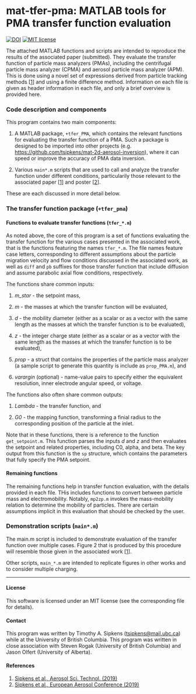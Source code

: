 # mat-tfer-pma: MATLAB tools for PMA transfer function evaluation

[![DOI](https://zenodo.org/badge/191454449.svg)](https://zenodo.org/badge/latestdoi/191454449)
[![MIT license](https://img.shields.io/badge/License-MIT-blue.svg)](https://lbesson.mit-license.org/)

The attached MATLAB functions and scripts are intended to reproduce the 
results of the associated paper (submitted). They evaluate the transfer 
function of  particle mass analyzers (PMAs), including the centrifugal 
particle mass analyzer (CPMA) and aerosol particle mass analyzer (APM). 
This is done using a novel set of expressions derived from particle 
tracking methods [[1][1]] and using a finite difference method. Information on 
each file is given as header information in each file, and only a brief
overview is provided here.


### Code description and components

This program contains two main components: 

1. A MATLAB package, `+tfer_PMA`, which contains the relevant functions 
for evaluating the transfer function of a PMA. Such a package is 
designed to be imported into other projects (e.g. 
https://github.com/tsipkens/mat-2d-aerosol-inversion), where it can speed or
improve the accuracy of PMA data inversion. 

2. Various `main*.m` scripts that are used to call and analyze the transfer function 
under different conditions, particularily those relevant to the associated 
paper [[1][1]] and poster [[2][2]]. 

These are each discussed in more detail below. 

### The transfer function package (`+tfer_pma`)

#### Functions to evaluate transfer functions (`tfer_*.m`)

As noted above, the core of this program is a set of 
functions evaluating the transfer function for the various 
cases presented in the associated work, that is
the functions featuring the names `tfer_*.m`. The file names feature case
letters, corresponding to different assumptions about the particle
migration velocity and flow conditions discussed in the associated work,
as well as `diff` and `pb` suffixes for those transfer function that
include diffusion and assume parabolic axial flow conditions, respectively.

The functions share common inputs:

1. *m_star* - the setpoint mass,

2. *m* - the masses at which the transfer function will be evaluated,

3. *d* - the mobility diameter (either as a scalar or as a vector with the
  same length as the masses at which the transfer function is to be
  evaluated),

4. *z* - the integer charge state (either as a scalar or as a vector with the
  same length as the masses at which the transfer function is to be
  evaluated),

5. *prop* - a struct that contains the properties of the particle mass analyzer
  (a sample script to generate this quantity is include as `prop_PMA.m`), and

6. *varargin* (optional) - name-value pairs to specify either the equivalent
  resolution, inner electrode angular speed, or voltage.

The functions also often share common outputs:

1. *Lambda* - the transfer function, and

2. *G0* - the mapping function, transforming a finial radius to the
corresponding position of the particle at the inlet.

Note that in these functions, there is a reference to the function
`get_setpoint.m`. This function parses the inputs *d* and *z* and then
evaluates the setpoint and related properties, including C0, alpha, and beta.
The key output from this function is the `sp` structure, which contains
the parameters that fully specify the PMA setpoint. 

#### Remaining functions

The remaining functions help in transfer function evaluation, with the
details provided in each file. THis includes functions to convert
between particle mass and electromobility. Notably, `mp2zp.m` invokes
the mass-mobility relation to determine the mobility of particles. 
There are certain assumptions implicit in this evaluation that
should be checked by the user. 

### Demonstration scripts (`main*.m`)

The main.m script is included to demonstrate evaluation of the transfer function
over multiple cases. Figure 2 that is produced by this procedure will
resemble those given in the associated work [[1][1]]. 

Other scripts, `main_*.m` are intended to replicate figures in other 
works and to consider multiple charging. 

----------------------------------------------------------------------

#### License

This software is licensed under an MIT license (see the corresponding file
for details).


#### Contact

This program was written by Timothy A. Sipkens
([tsipkens@mail.ubc.ca](mailto:tsipkens@mail.ubc.ca)) while at the
University of British Columbia. This program was written in close 
association with Steven Rogak (University of British Columbia) and 
Jason Olfert (University of Alberta).

#### References

1. [Sipkens et al., Aerosol Sci. Technol. (2019)][1]
2. [Sipkens et al., European Aerosol Conference (2019)][2]

[1]: https://doi.org/10.1080/02786826.2019.1680794
[2]: https://www.researchgate.net/publication/336549933_Examination_of_the_methods_available_to_compute_the_transfer_function_of_CPMA_and_APM_devices

